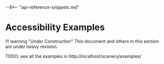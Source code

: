 --8<-- "api-reference-snippets.md"

# Accessibility Examples

!!! warning "Under Construction"
    This document and others in this section are under heavy revision.

TODO: see all the examples in http://localhost/scenery/examples/